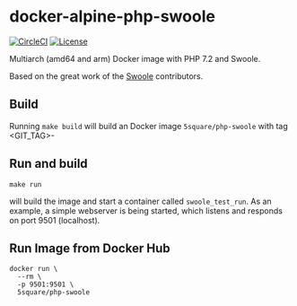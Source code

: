 # docker-alpine-php-swoole

[![CircleCI](https://circleci.com/gh/5square/docker-alpine-php-swoole.svg?style=svg)](https://circleci.com/gh/5square/docker-alpine-php-swoole)
[![License](https://img.shields.io/badge/license-apache2-blue.svg)](LICENSE)

Multiarch (amd64 and arm) Docker image with PHP 7.2 and Swoole.

Based on the great work of the [Swoole](https://github.com/swoole/swoole-src) contributors.

## Build
Running
```make build```
will build an Docker image ```5square/php-swoole``` with tag <GIT_TAG>-<COMMIT>

## Run and build
```
make run
```
will build the image and start a container called ```swoole_test_run```. As an example, a simple webserver is being started, which listens and responds on port 9501 (localhost). 

## Run Image from Docker Hub
```
docker run \
  --rm \
  -p 9501:9501 \
  5square/php-swoole
```
